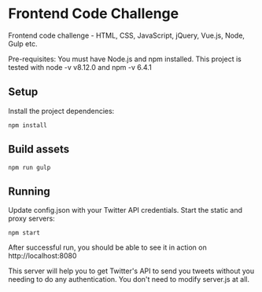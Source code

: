 #  Frontend Code Challenge

Frontend code challenge - HTML, CSS, JavaScript, jQuery, Vue.js, Node, Gulp etc.

Pre-requisites: You must have Node.js and npm installed. This project is tested with node -v v8.12.0 and npm -v 6.4.1

## Setup

Install the project dependencies:

`npm install`

## Build assets

`npm run gulp`

## Running

Update config.json with your Twitter API credentials.
Start the static and proxy servers:

`npm start`

After successful run, you should be able to see it in action on http://localhost:8080

This server will help you to get Twitter's API to send you tweets without you needing to do any authentication.  You don't need to modify server.js at all. 

